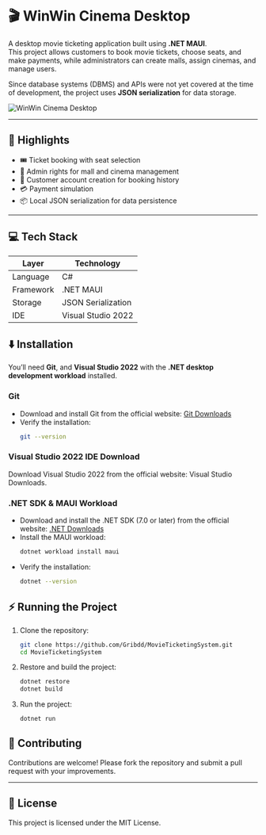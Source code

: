 # 🎬 WinWin Cinema Desktop
A desktop movie ticketing application built using **.NET MAUI**.  
This project allows customers to book movie tickets, choose seats, and make payments, while administrators can create malls, assign cinemas, and manage users.  

Since database systems (DBMS) and APIs were not yet covered at the time of development, the project uses **JSON serialization** for data storage. 

![WinWin Cinema Desktop](https://i.postimg.cc/HLshNLgh/Software-Development-2-1.png)

---

## 🌟 Highlights
- 🎟️ Ticket booking with seat selection  
- 🏢 Admin rights for mall and cinema management  
- 👥 Customer account creation for booking history  
- 💳 Payment simulation  
- 📦 Local JSON serialization for data persistence  

---
## 💻 Tech Stack

| Layer           | Technology       |
|-----------------|------------------|
| Language        | C#               |
| Framework       | .NET MAUI        |
| Storage         | JSON Serialization |
| IDE             | Visual Studio 2022 |

## ⬇️ Installation
You’ll need **Git**, and **Visual Studio 2022** with the **.NET desktop development workload** installed.  

### Git  
- Download and install Git from the official website: [Git Downloads](https://git-scm.com/downloads)  
- Verify the installation:  
  ```bash
  git --version
  ```
### Visual Studio 2022 IDE Download
Download Visual Studio 2022 from the official website: Visual Studio Downloads.

### .NET SDK & MAUI Workload  
- Download and install the .NET SDK (7.0 or later) from the official website: [.NET Downloads](https://dotnet.microsoft.com/en-us/download)  
- Install the MAUI workload:  
  ```bash
  dotnet workload install maui
  ```
- Verify the installation:  
  ```bash
  dotnet --version
  ```
  
## ⚡ Running the Project  
1. Clone the repository:
   ```bash
   git clone https://github.com/Gribdd/MovieTicketingSystem.git
   cd MovieTicketingSystem
   ```
  
2. Restore and build the project:
   ```bash
   dotnet restore
   dotnet build
   ```
3. Run the project:
   ```bash
   dotnet run
   ```

## 🤝 Contributing  

Contributions are welcome! Please fork the repository and submit a pull request with your improvements.  

---

## 📜 License  

This project is licensed under the MIT License.  












   
